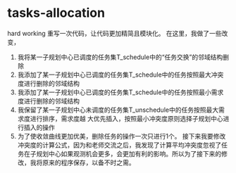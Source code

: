 # tasks-allocation
hard working
重写一次代码，让代码更加精简且模块化。
在这里，我做了一些改变，
1. 我将某一子规划中心已调度的任务集T_schedule中的“任务交换”的邻域结构删除
2. 我添加了某一子规划中心已调度的任务集T_schedule中的任务按照最大冲突度进行删除的邻域结构
3. 我添加了某一子规划中心已调度的任务集T_schedule中的任务按照最小需求度进行删除的邻域结构
4. 我保留了某一子规划中心未调度的任务集T_unschedule中的任务按照最大需求度进行排序，需求度越
   大优先插入，按照最小冲突度原则选择子规划中心进行插入的操作
5. 为了使收敛曲线更加优美，删除任务的操作一次只进行1个。
接下来我要修改冲突度的计算公式，因为和老师交流之后，我发现了计算平均冲突度忽视了任务在子规划中心如果观测机会更多，会更加有利的影响。所以为了接下来的修改，我将原来的程序保存，以备不时之需。


